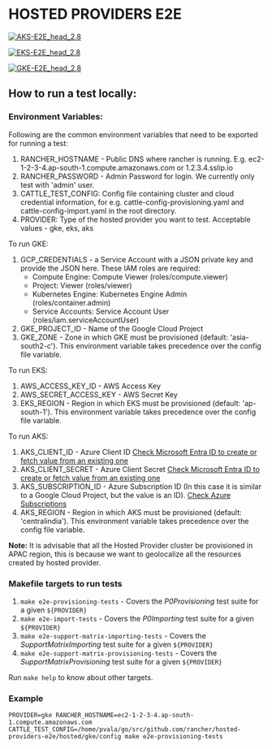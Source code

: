 # HOSTED PROVIDERS E2E

[![AKS-E2E_head_2.8](https://github.com/rancher/hosted-providers-e2e/actions/workflows/aks.yaml/badge.svg?branch=main)](https://github.com/rancher/hosted-providers-e2e/actions/workflows/aks.yaml)

[![EKS-E2E_head_2.8](https://github.com/rancher/hosted-providers-e2e/actions/workflows/eks.yaml/badge.svg?branch=main)](https://github.com/rancher/hosted-providers-e2e/actions/workflows/eks.yaml)

[![GKE-E2E_head_2.8](https://github.com/rancher/hosted-providers-e2e/actions/workflows/gke.yaml/badge.svg?branch=main)](https://github.com/rancher/hosted-providers-e2e/actions/workflows/gke.yaml)

## How to run a test locally:

### Environment Variables:
Following are the common environment variables that need to be exported for running a test:
1. RANCHER_HOSTNAME - Public DNS where rancher is running. E.g. ec2-1-2-3-4.ap-south-1.compute.amazonaws.com or 1.2.3.4.sslip.io
2. RANCHER_PASSWORD - Admin Password for login. We currently only test with 'admin' user.
3. CATTLE_TEST_CONFIG: Config file containing cluster and cloud credential information, for e.g. cattle-config-provisioning.yaml and cattle-config-import.yaml in the root directory.
4. PROVIDER: Type of the hosted provider you want to test. Acceptable values - gke, eks, aks

To run GKE:
1. GCP_CREDENTIALS - a Service Account with a JSON private key and provide the JSON here. These IAM roles are required:
   - Compute Engine: Compute Viewer (roles/compute.viewer)
   - Project: Viewer (roles/viewer)
   - Kubernetes Engine: Kubernetes Engine Admin (roles/container.admin)
   - Service Accounts: Service Account User (roles/iam.serviceAccountUser)
2. GKE_PROJECT_ID - Name of the Google Cloud Project
3. GKE_ZONE - Zone in which GKE must be provisioned (default: 'asia-south2-c'). This environment variable takes precedence over the config file variable.

To run EKS:
1. AWS_ACCESS_KEY_ID - AWS Access Key
2. AWS_SECRET_ACCESS_KEY - AWS Secret Key
3. EKS_REGION - Region in which EKS must be provisioned (default: 'ap-south-1'). This environment variable takes precedence over the config file variable.

To run AKS:
1. AKS_CLIENT_ID - Azure Client ID [Check Microsoft Entra ID to create or fetch value from an existing one](https://learn.microsoft.com/en-us/entra/identity-platform/howto-create-service-principal-portal)
2. AKS_CLIENT_SECRET - Azure Client Secret [Check Microsoft Entra ID to create or fetch value from an existing one](https://learn.microsoft.com/en-us/entra/identity-platform/howto-create-service-principal-portal)
3. AKS_SUBSCRIPTION_ID - Azure Subscription ID (In this case it is similar to a Google Cloud Project, but the value is an ID). [Check Azure Subscriptions](https://learn.microsoft.com/en-us/microsoft-365/enterprise/subscriptions-licenses-accounts-and-tenants-for-microsoft-cloud-offerings?view=o365-worldwide#subscriptions)
4. AKS_REGION - Region in which AKS must be provisioned (default: 'centralindia'). This environment variable takes precedence over the config file variable.

**Note:** It is advisable that all the Hosted Provider cluster be provisioned in APAC region, this is because we want to geolocalize all the resources created by hosted provider.

### Makefile targets to run tests
1. `make e2e-provisioning-tests` - Covers the _P0Provisioning_ test suite for a given `${PROVIDER}`
2. `make e2e-import-tests` - Covers the _P0Importing_ test suite for a given `${PROVIDER}`
3. `make e2e-support-matrix-importing-tests` - Covers the _SupportMatrixImporting_ test suite for a given `${PROVIDER}`
4. `make e2e-support-matrix-provisioning-tests` - Covers the _SupportMatrixProvisioning_ test suite for a given `${PROVIDER}`

Run `make help` to know about other targets.

### Example
```shell
PROVIDER=gke RANCHER_HOSTNAME=ec2-1-2-3-4.ap-south-1.compute.amazonaws.com CATTLE_TEST_CONFIG=/home/pvala/go/src/github.com/rancher/hosted-providers-e2e/hosted/gke/config make e2e-provisioning-tests
```
